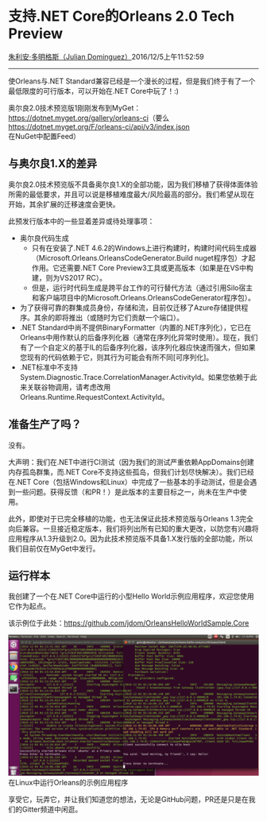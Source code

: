 # 支持.NET Core的Orleans 2.0 Tech Preview

[朱利安·多明格斯（Julian Dominguez）](https://github.com/jdom)2016/12/5上午11:52:59

* * *

使Orleans与.NET Standard兼容已经是一个漫长的过程，但是我们终于有了一个最低限度的可行版本，可以开始在.NET Core中玩了！:)

奥尔良2.0技术预览版1刚刚发布到MyGet：<https://dotnet.myget.org/gallery/orleans-ci>（要么<https://dotnet.myget.org/F/orleans-ci/api/v3/index.json>在NuGet中配置Feed）

## 与奥尔良1.X的差异

奥尔良2.0技术预览版不具备奥尔良1.X的全部功能，因为我们移植了获得体面体验所需的最低要求，并且可以说是移植难度最大/风险最高的部分。我们希望从现在开始，其余扩展的迁移速度会更快。

此预发行版本中的一些显着差异或待处理事项：

-   奥尔良代码生成
    -   只有在安装了.NET 4.6.2的Windows上进行构建时，构建时间代码生成器（Microsoft.Orleans.OrleansCodeGenerator.Build nuget程序包）才起作用。它还需要.NET Core Preview3工具或更高版本（如果是在VS中构建，则为VS2017 RC）。
    -   但是，运行时代码生成是跨平台工作的可行替代方法（通过引用Silo宿主和客户端项目中的Microsoft.Orleans.OrleansCodeGenerator程序包）。
-   为了获得可靠的群集成员身份，存储和流，目前仅迁移了Azure存储提供程序。其余的即将推出（或随时为它们贡献一个端口）。
-   .NET Standard中尚不提供BinaryFormatter（内置的.NET序列化），它已在Orleans中用作默认的后备序列化器（通常在序列化异常时使用）。现在，我们有了一个自定义的基于IL的后备序列化器，该序列化器应快速而强大，但如果您现有的代码依赖于它，则其行为可能会有所不同[可序列化]。
-   .NET标准中不支持System.Diagnostic.Trace.CorrelationManager.ActivityId。如果您依赖于此来关联谷物调用，请考虑改用Orleans.Runtime.RequestContext.ActivityId。

## 准备生产了吗？

没有。

大声明：我们在.NET中进行CI测试（因为我们的测试严重依赖AppDomains创建内存孤岛群集，而.NET Core不支持这些孤岛，但我们计划尽快解决）。我们已经在.NET Core（包括Windows和Linux）中完成了一些基本的手动测试，但是会遇到一些问题。获得反馈（和PR！）是此版本的主要目标之一，尚未在生产中使用。

此外，即使对于已完全移植的功能，也无法保证此技术预览版与Orleans 1.3完全向后兼容。一旦接近稳定版本，我们将列出所有已知的重大更改，以防您有兴趣将应用程序从1.3升级到2.0。因为此技术预览版不具备1.X发行版的全部功能，所以我们目前仅在MyGet中发行。

## 运行样本

我创建了一个在.NET Core中运行的小型Hello World示例应用程序，欢迎您使用它作为起点。

该示例位于此处：<https://github.com/jdom/OrleansHelloWorldSample.Core>

![Sample application running Orleans in Linux](media/2016/12/linux-orleans-small-1024x576.png)在Linux中运行Orleans的示例应用程序

享受它，玩弄它，并让我们知道您的想法，无论是GitHub问题，PR还是只是在我们的Gitter频道中闲逛。
